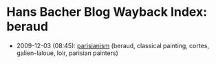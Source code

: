 # Hans Bacher Blog Wayback Index: beraud

* 2009-12-03 (08:45): [parisianism](https://web.archive.org/web/https://one1more2time3.wordpress.com/2009/12/03/parisianism/) (beraud, classical painting, cortes, galien-laloue, loir, parisian painters)